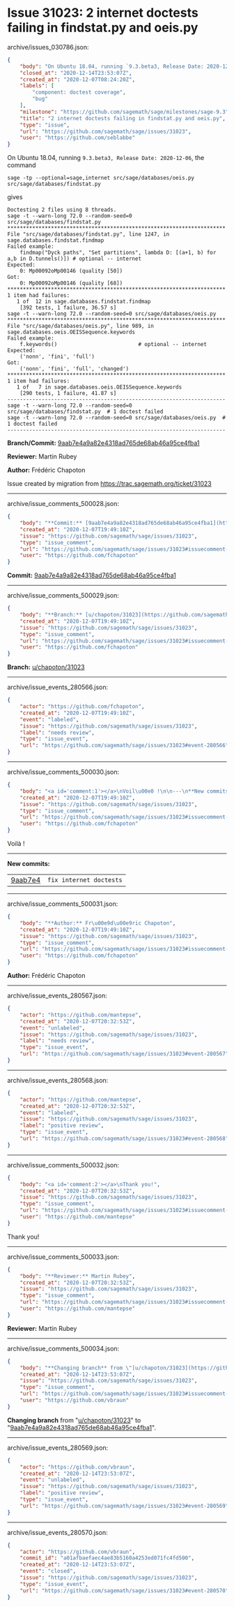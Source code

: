 # Issue 31023: 2 internet doctests failing in findstat.py and oeis.py

archive/issues_030786.json:
```json
{
    "body": "On Ubuntu 18.04, running `9.3.beta3, Release Date: 2020-12-06`, the command\n\n```\nsage -tp --optional=sage,internet src/sage/databases/oeis.py src/sage/databases/findstat.py\n```\n\ngives\n\n```\nDoctesting 2 files using 8 threads.\nsage -t --warn-long 72.0 --random-seed=0 src/sage/databases/findstat.py\n**********************************************************************\nFile \"src/sage/databases/findstat.py\", line 1247, in sage.databases.findstat.findmap\nFailed example:\n    findmap(\"Dyck paths\", \"Set partitions\", lambda D: [(a+1, b) for a,b in D.tunnels()]) # optional -- internet\nExpected:\n    0: Mp00092oMp00146 (quality [50])\nGot:\n    0: Mp00092oMp00146 (quality [68])\n**********************************************************************\n1 item had failures:\n   1 of  12 in sage.databases.findstat.findmap\n    [392 tests, 1 failure, 36.57 s]\nsage -t --warn-long 72.0 --random-seed=0 src/sage/databases/oeis.py\n**********************************************************************\nFile \"src/sage/databases/oeis.py\", line 989, in sage.databases.oeis.OEISSequence.keywords\nFailed example:\n    f.keywords()                          # optional -- internet\nExpected:\n    ('nonn', 'fini', 'full')\nGot:\n    ('nonn', 'fini', 'full', 'changed')\n**********************************************************************\n1 item had failures:\n   1 of   7 in sage.databases.oeis.OEISSequence.keywords\n    [290 tests, 1 failure, 41.87 s]\n----------------------------------------------------------------------\nsage -t --warn-long 72.0 --random-seed=0 src/sage/databases/findstat.py  # 1 doctest failed\nsage -t --warn-long 72.0 --random-seed=0 src/sage/databases/oeis.py  # 1 doctest failed\n----------------------------------------------------------------------\n```\n\n**Branch/Commit:** [9aab7e4a9a82e4318ad765de68ab46a95ce4fba1](https://github.com/sagemath/sagetrac-mirror/commit/9aab7e4a9a82e4318ad765de68ab46a95ce4fba1)\n\n**Reviewer:** Martin Rubey\n\n**Author:** Fr\u00e9d\u00e9ric Chapoton\n\nIssue created by migration from https://trac.sagemath.org/ticket/31023\n\n",
    "closed_at": "2020-12-14T23:53:07Z",
    "created_at": "2020-12-07T08:24:20Z",
    "labels": [
        "component: doctest coverage",
        "bug"
    ],
    "milestone": "https://github.com/sagemath/sage/milestones/sage-9.3",
    "title": "2 internet doctests failing in findstat.py and oeis.py",
    "type": "issue",
    "url": "https://github.com/sagemath/sage/issues/31023",
    "user": "https://github.com/seblabbe"
}
```
On Ubuntu 18.04, running `9.3.beta3, Release Date: 2020-12-06`, the command

```
sage -tp --optional=sage,internet src/sage/databases/oeis.py src/sage/databases/findstat.py
```

gives

```
Doctesting 2 files using 8 threads.
sage -t --warn-long 72.0 --random-seed=0 src/sage/databases/findstat.py
**********************************************************************
File "src/sage/databases/findstat.py", line 1247, in sage.databases.findstat.findmap
Failed example:
    findmap("Dyck paths", "Set partitions", lambda D: [(a+1, b) for a,b in D.tunnels()]) # optional -- internet
Expected:
    0: Mp00092oMp00146 (quality [50])
Got:
    0: Mp00092oMp00146 (quality [68])
**********************************************************************
1 item had failures:
   1 of  12 in sage.databases.findstat.findmap
    [392 tests, 1 failure, 36.57 s]
sage -t --warn-long 72.0 --random-seed=0 src/sage/databases/oeis.py
**********************************************************************
File "src/sage/databases/oeis.py", line 989, in sage.databases.oeis.OEISSequence.keywords
Failed example:
    f.keywords()                          # optional -- internet
Expected:
    ('nonn', 'fini', 'full')
Got:
    ('nonn', 'fini', 'full', 'changed')
**********************************************************************
1 item had failures:
   1 of   7 in sage.databases.oeis.OEISSequence.keywords
    [290 tests, 1 failure, 41.87 s]
----------------------------------------------------------------------
sage -t --warn-long 72.0 --random-seed=0 src/sage/databases/findstat.py  # 1 doctest failed
sage -t --warn-long 72.0 --random-seed=0 src/sage/databases/oeis.py  # 1 doctest failed
----------------------------------------------------------------------
```

**Branch/Commit:** [9aab7e4a9a82e4318ad765de68ab46a95ce4fba1](https://github.com/sagemath/sagetrac-mirror/commit/9aab7e4a9a82e4318ad765de68ab46a95ce4fba1)

**Reviewer:** Martin Rubey

**Author:** Frédéric Chapoton

Issue created by migration from https://trac.sagemath.org/ticket/31023





---

archive/issue_comments_500028.json:
```json
{
    "body": "**Commit:** [9aab7e4a9a82e4318ad765de68ab46a95ce4fba1](https://github.com/sagemath/sagetrac-mirror/commit/9aab7e4a9a82e4318ad765de68ab46a95ce4fba1)",
    "created_at": "2020-12-07T19:49:10Z",
    "issue": "https://github.com/sagemath/sage/issues/31023",
    "type": "issue_comment",
    "url": "https://github.com/sagemath/sage/issues/31023#issuecomment-500028",
    "user": "https://github.com/fchapoton"
}
```

**Commit:** [9aab7e4a9a82e4318ad765de68ab46a95ce4fba1](https://github.com/sagemath/sagetrac-mirror/commit/9aab7e4a9a82e4318ad765de68ab46a95ce4fba1)



---

archive/issue_comments_500029.json:
```json
{
    "body": "**Branch:** [u/chapoton/31023](https://github.com/sagemath/sagetrac-mirror/tree/u/chapoton/31023)",
    "created_at": "2020-12-07T19:49:10Z",
    "issue": "https://github.com/sagemath/sage/issues/31023",
    "type": "issue_comment",
    "url": "https://github.com/sagemath/sage/issues/31023#issuecomment-500029",
    "user": "https://github.com/fchapoton"
}
```

**Branch:** [u/chapoton/31023](https://github.com/sagemath/sagetrac-mirror/tree/u/chapoton/31023)



---

archive/issue_events_280566.json:
```json
{
    "actor": "https://github.com/fchapoton",
    "created_at": "2020-12-07T19:49:10Z",
    "event": "labeled",
    "issue": "https://github.com/sagemath/sage/issues/31023",
    "label": "needs review",
    "type": "issue_event",
    "url": "https://github.com/sagemath/sage/issues/31023#event-280566"
}
```



---

archive/issue_comments_500030.json:
```json
{
    "body": "<a id='comment:1'></a>\nVoil\u00e0 !\n\n---\n**New commits:**\n<table><tr><td><a href=\"https://github.com/sagemath/sagetrac-mirror/commit/9aab7e4a9a82e4318ad765de68ab46a95ce4fba1\">9aab7e4</a></td><td><code>fix internet doctests</code></td></tr></table>\n",
    "created_at": "2020-12-07T19:49:10Z",
    "issue": "https://github.com/sagemath/sage/issues/31023",
    "type": "issue_comment",
    "url": "https://github.com/sagemath/sage/issues/31023#issuecomment-500030",
    "user": "https://github.com/fchapoton"
}
```

<a id='comment:1'></a>
Voilà !

---
**New commits:**
<table><tr><td><a href="https://github.com/sagemath/sagetrac-mirror/commit/9aab7e4a9a82e4318ad765de68ab46a95ce4fba1">9aab7e4</a></td><td><code>fix internet doctests</code></td></tr></table>




---

archive/issue_comments_500031.json:
```json
{
    "body": "**Author:** Fr\u00e9d\u00e9ric Chapoton",
    "created_at": "2020-12-07T19:49:10Z",
    "issue": "https://github.com/sagemath/sage/issues/31023",
    "type": "issue_comment",
    "url": "https://github.com/sagemath/sage/issues/31023#issuecomment-500031",
    "user": "https://github.com/fchapoton"
}
```

**Author:** Frédéric Chapoton



---

archive/issue_events_280567.json:
```json
{
    "actor": "https://github.com/mantepse",
    "created_at": "2020-12-07T20:32:53Z",
    "event": "unlabeled",
    "issue": "https://github.com/sagemath/sage/issues/31023",
    "label": "needs review",
    "type": "issue_event",
    "url": "https://github.com/sagemath/sage/issues/31023#event-280567"
}
```



---

archive/issue_events_280568.json:
```json
{
    "actor": "https://github.com/mantepse",
    "created_at": "2020-12-07T20:32:53Z",
    "event": "labeled",
    "issue": "https://github.com/sagemath/sage/issues/31023",
    "label": "positive review",
    "type": "issue_event",
    "url": "https://github.com/sagemath/sage/issues/31023#event-280568"
}
```



---

archive/issue_comments_500032.json:
```json
{
    "body": "<a id='comment:2'></a>\nThank you!",
    "created_at": "2020-12-07T20:32:53Z",
    "issue": "https://github.com/sagemath/sage/issues/31023",
    "type": "issue_comment",
    "url": "https://github.com/sagemath/sage/issues/31023#issuecomment-500032",
    "user": "https://github.com/mantepse"
}
```

<a id='comment:2'></a>
Thank you!



---

archive/issue_comments_500033.json:
```json
{
    "body": "**Reviewer:** Martin Rubey",
    "created_at": "2020-12-07T20:32:53Z",
    "issue": "https://github.com/sagemath/sage/issues/31023",
    "type": "issue_comment",
    "url": "https://github.com/sagemath/sage/issues/31023#issuecomment-500033",
    "user": "https://github.com/mantepse"
}
```

**Reviewer:** Martin Rubey



---

archive/issue_comments_500034.json:
```json
{
    "body": "**Changing branch** from \"[u/chapoton/31023](https://github.com/sagemath/sagetrac-mirror/tree/u/chapoton/31023)\" to \"[9aab7e4a9a82e4318ad765de68ab46a95ce4fba1](https://github.com/sagemath/sagetrac-mirror/commit/9aab7e4a9a82e4318ad765de68ab46a95ce4fba1)\".",
    "created_at": "2020-12-14T23:53:07Z",
    "issue": "https://github.com/sagemath/sage/issues/31023",
    "type": "issue_comment",
    "url": "https://github.com/sagemath/sage/issues/31023#issuecomment-500034",
    "user": "https://github.com/vbraun"
}
```

**Changing branch** from "[u/chapoton/31023](https://github.com/sagemath/sagetrac-mirror/tree/u/chapoton/31023)" to "[9aab7e4a9a82e4318ad765de68ab46a95ce4fba1](https://github.com/sagemath/sagetrac-mirror/commit/9aab7e4a9a82e4318ad765de68ab46a95ce4fba1)".



---

archive/issue_events_280569.json:
```json
{
    "actor": "https://github.com/vbraun",
    "created_at": "2020-12-14T23:53:07Z",
    "event": "unlabeled",
    "issue": "https://github.com/sagemath/sage/issues/31023",
    "label": "positive review",
    "type": "issue_event",
    "url": "https://github.com/sagemath/sage/issues/31023#event-280569"
}
```



---

archive/issue_events_280570.json:
```json
{
    "actor": "https://github.com/vbraun",
    "commit_id": "a01afbaefaec4ae83b5160a4253ed071fc4fd500",
    "created_at": "2020-12-14T23:53:07Z",
    "event": "closed",
    "issue": "https://github.com/sagemath/sage/issues/31023",
    "type": "issue_event",
    "url": "https://github.com/sagemath/sage/issues/31023#event-280570"
}
```
